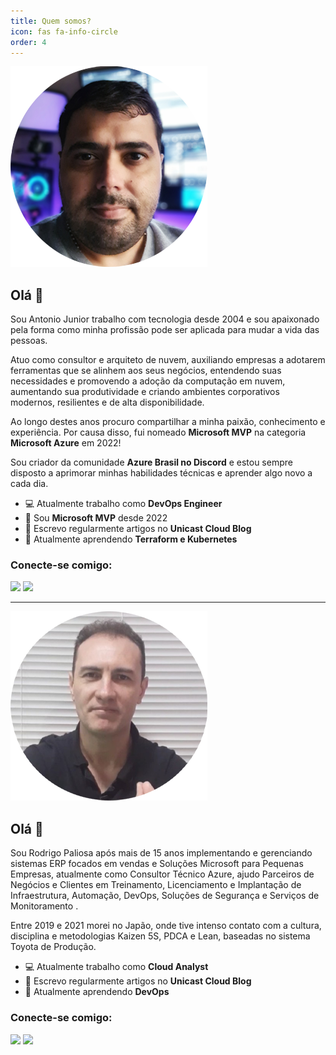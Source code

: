 ```yaml
---
title: Quem somos?
icon: fas fa-info-circle
order: 4
---
```


<p>
<img src="/assets/img/asilva.png">
</p>

## **Olá 👋**

Sou Antonio Junior trabalho com tecnologia desde 2004 e sou apaixonado pela forma como minha profissão pode ser aplicada para mudar a vida das pessoas.

Atuo como consultor e arquiteto de nuvem, auxiliando empresas a adotarem ferramentas que se alinhem aos seus negócios, entendendo suas necessidades e promovendo a adoção da computação em nuvem, aumentando sua produtividade e criando ambientes corporativos modernos, resilientes e de alta disponibilidade.

Ao longo destes anos procuro compartilhar a minha paixão, conhecimento e experiência. Por causa disso, fui nomeado **Microsoft MVP** na categoria **Microsoft Azure** em 2022!

Sou criador da comunidade **Azure Brasil no Discord** e estou sempre disposto a aprimorar minhas habilidades técnicas e aprender algo novo a cada dia.

* 💻 Atualmente trabalho como **DevOps Engineer**
* 🏅 Sou **Microsoft MVP** desde 2022
* 📝 Escrevo regularmente artigos no **Unicast Cloud Blog**
* 🌱 Atualmente aprendendo **Terraform e Kubernetes**

### **Conecte-se comigo:**

<div> 
  <a href="https://www.linkedin.com/in/antoniocarlosjr" target="_blank"><img src="https://img.shields.io/badge/-LinkedIn-%230077B5?style=fflat&logo=linkedin&logoColor=white" target="_blank"></a>
  <a href="https://www.instagram.com/jr_silva19/" target="_blank"><img src="https://img.shields.io/badge/Instagram-E4405F?style=flat&logo=instagram&logoColor=white" target="_blank"></a>
</div>

----

<p>
<img src="/assets/img/rpaliosa.png">
</p>

## **Olá 👋**

Sou Rodrigo Paliosa após mais de 15 anos implementando e gerenciando sistemas ERP focados em vendas e Soluções Microsoft para Pequenas Empresas, atualmente como Consultor Técnico Azure, ajudo Parceiros de Negócios e Clientes em Treinamento, Licenciamento e Implantação de Infraestrutura, Automação, DevOps, Soluções de Segurança e Serviços de Monitoramento .

Entre 2019 e 2021 morei no Japão, onde tive intenso contato com a cultura, disciplina e metodologias Kaizen 5S, PDCA e Lean, baseadas no sistema Toyota de Produção.

* 💻 Atualmente trabalho como **Cloud Analyst**
* 📝 Escrevo regularmente artigos no **Unicast Cloud Blog**
* 🌱 Atualmente aprendendo **DevOps**

### **Conecte-se comigo:**

<div> 
  <a href="https://www.linkedin.com/in/rodrigo-paliosa/" target="_blank"><img src="https://img.shields.io/badge/-LinkedIn-%230077B5?style=fflat&logo=linkedin&logoColor=white" target="_blank"></a>
  <a href="https://www.instagram.com/rodrigo.paliosa/" target="_blank"><img src="https://img.shields.io/badge/Instagram-E4405F?style=flat&logo=instagram&logoColor=white" target="_blank"></a>
</div>